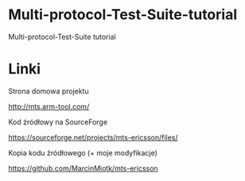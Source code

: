 # Multi-protocol-Test-Suite-tutorial
Multi-protocol-Test-Suite tutorial

# Linki

Strona domowa projektu

http://mts.arm-tool.com/

Kod źródłowy na SourceForge

https://sourceforge.net/projects/mts-ericsson/files/

Kopia kodu źródłowego (+ moje modyfikacje)

https://github.com/MarcinMiotk/mts-ericsson

